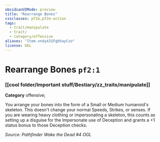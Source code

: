 ```yaml
---
obsidianUIMode: preview
title: "Rearrange Bones"
cssclasses: pf2e,pf2e-action
tags:
  - trait/manipulate
  - trait/
  - category/offensive
aliases: "Item.vndy431FgbhayCso"
license: OGL
---
```

# Rearrange Bones `pf2:1`

### [[cool folder/Important stuff/Bestiary/zz_traits/manipulate]]

**Category** offensive; 




You arrange your bones into the form of a Small or Medium humanoid's skeleton. This doesn't change your normal Speeds, Strikes, or senses. If you are wearing heavy clothing or impersonating a skeleton, this counts as setting up a disguise for the Impersonate use of Deception and grants a +1 status bonus to those Deception checks.

*Source: Pathfinder Wake the Dead #4*
*OGL*